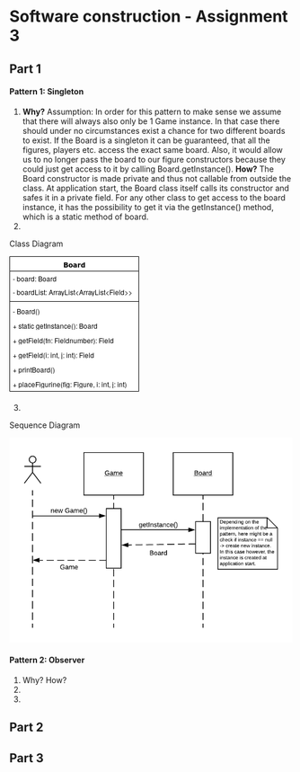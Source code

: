 # Software construction - Assignment 3

## Part 1

#### Pattern 1: Singleton

1. **Why?** Assumption: In order for this pattern to make sense we assume that there will
 always also only be 1 Game instance. In that case there should under no circumstances exist
 a chance for two different boards to exist. If the Board is a singleton it can be guaranteed,
  that all the figures, players etc. access the exact same board. Also, it would allow us to
  no longer pass the board to our figure constructors because they could just get access to it by calling Board.getInstance().
  **How?** The Board constructor is made private and thus not callable from outside the class. At application start,
  the Board class itself calls its constructor and safes it in a private field. For any other class to get access to
  the board instance, it has the possibility to get it via the getInstance() method, which is a static method of board.
2. 
Class Diagram

![Class Diagram](images/Board-Singleton-Class.png "Class Diagram")

3.
Sequence Diagram

![Class Diagram](images/Board-Singleton-Sequence.png "Class Diagram")

#### Pattern 2: Observer

1. Why? How? 
2.
3.

## Part 2

## Part 3